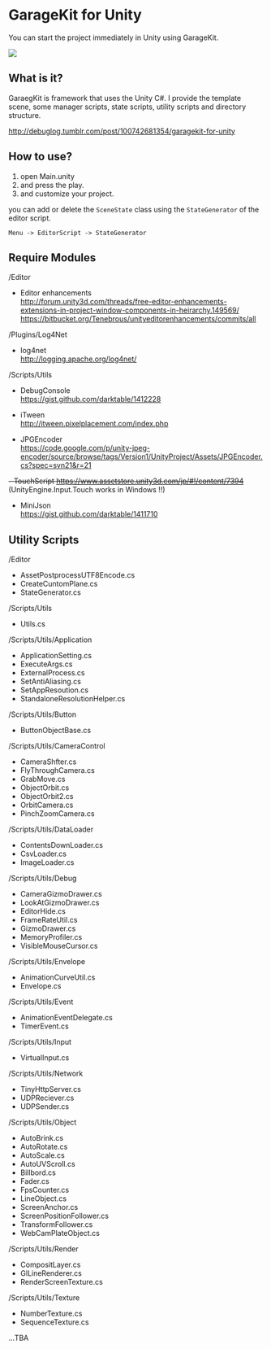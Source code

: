 GarageKit for Unity
===================
You can start the project immediately in Unity using GarageKit.

![](http://media.tumblr.com/1ad50e485e709219816e2cc0057d65b1/tumblr_inline_ndw8fqGnIb1qzb8ql.png)

## What is it?

GaraegKit is framework that uses the Unity C#. I provide the template scene, some manager scripts, state scripts, utility scripts and directory structure.

http://debuglog.tumblr.com/post/100742681354/garagekit-for-unity

## How to use?

1. open Main.unity
2. and press the play.
3. and customize your project.

you can add or delete the `SceneState` class using the `StateGenerator` of the editor script.

`Menu -> EditorScript -> StateGenerator`

## Require Modules

/Editor

- Editor enhancements  
http://forum.unity3d.com/threads/free-editor-enhancements-extensions-in-project-window-components-in-heirarchy.149569/
https://bitbucket.org/Tenebrous/unityeditorenhancements/commits/all

/Plugins/Log4Net

- log4net  
http://logging.apache.org/log4net/

/Scripts/Utils

- DebugConsole  
https://gist.github.com/darktable/1412228

- iTween  
http://itween.pixelplacement.com/index.php

- JPGEncoder  
https://code.google.com/p/unity-jpeg-encoder/source/browse/tags/Version1/UnityProject/Assets/JPGEncoder.cs?spec=svn21&r=21

~~- TouchScript
https://www.assetstore.unity3d.com/jp/#!/content/7394~~
(UnityEngine.Input.Touch works in Windows !!)

- MiniJson  
https://gist.github.com/darktable/1411710

## Utility Scripts

/Editor

- AssetPostprocessUTF8Encode.cs
- CreateCuntomPlane.cs
- StateGenerator.cs

/Scripts/Utils

- Utils.cs

/Scripts/Utils/Application
  
- ApplicationSetting.cs
- ExecuteArgs.cs
- ExternalProcess.cs
- SetAntiAliasing.cs
- SetAppResoution.cs
- StandaloneResolutionHelper.cs

/Scripts/Utils/Button

- ButtonObjectBase.cs

/Scripts/Utils/CameraControl

- CameraShfter.cs
- FlyThroughCamera.cs
- GrabMove.cs
- ObjectOrbit.cs
- ObjectOrbit2.cs
- OrbitCamera.cs
- PinchZoomCamera.cs

/Scripts/Utils/DataLoader

- ContentsDownLoader.cs
- CsvLoader.cs
- ImageLoader.cs

/Scripts/Utils/Debug

- CameraGizmoDrawer.cs
- LookAtGizmoDrawer.cs
- EditorHide.cs
- FrameRateUtil.cs
- GizmoDrawer.cs
- MemoryProfiler.cs
- VisibleMouseCursor.cs

/Scripts/Utils/Envelope

- AnimationCurveUtil.cs
- Envelope.cs

/Scripts/Utils/Event

- AnimationEventDelegate.cs
- TimerEvent.cs

/Scripts/Utils/Input

- VirtualInput.cs

/Scripts/Utils/Network

- TinyHttpServer.cs
- UDPReciever.cs
- UDPSender.cs

/Scripts/Utils/Object

- AutoBrink.cs
- AutoRotate.cs
- AutoScale.cs
- AutoUVScroll.cs
- Billbord.cs
- Fader.cs
- FpsCounter.cs
- LineObject.cs
- ScreenAnchor.cs
- ScreenPositionFollower.cs
- TransformFollower.cs
- WebCamPlateObject.cs

/Scripts/Utils/Render

- CompositLayer.cs
- GlLineRenderer.cs
- RenderScreenTexture.cs

/Scripts/Utils/Texture

- NumberTexture.cs
- SequenceTexture.cs

...TBA
